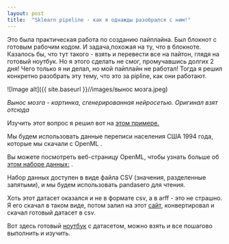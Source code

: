 ```yaml
---
layout: post
title:  "Sklearn pipeline - как я однажды разобрался с ним!"
---
```


Это была практическая работа по созданию пайплайна. Был блокнот с готовым рабочим кодом. И задача,похожая на ту, что в блокноте. Казалось бы, что тут такого - взять и перевести все на пайтон, глядя на готовый ноутбук. Но я этого сделать не смог, промучавшись долгих 2 дня! Чего только я ни делал, но мой пайплайн не работал! Тогда я решил конкретно разобрать эту тему, что это за pipline, как они работают.

![Image alt]({{ site.baseurl }}//images/вынос мозга.jpeg)

*Вынос мозга - картинка, сгенерированная нейросетью. Оригинал взят отсюда*

Изучить этот вопрос я решил вот на [этом примере.](https://inria.github.io/scikit-learn-mooc/python_scripts/01_tabular_data_exploration.html)

Мы будем использовать данные переписи населения США 1994 года, которые мы скачали с OpenML .

Вы можете посмотреть веб-страницу OpenML, чтобы узнать больше об [этом наборе данных:](http://www.openml.org/d/1590) .

Набор данных доступен в виде файла CSV (значения, разделенные запятыми), и мы будем использовать pandasего для чтения.

Хоть этот датасет оказался и не в формате csv, а в arff - это не страшно. Я его скачал в таком виде, потом залил на этот [сайт](https://pulipulichen.github.io/jieba-js/weka/arff2csv/), конвертировал и скачал готовый датасет в csv.

Вот здесь готовый [ноутбук](https://github.com/UzunDemir/ds-intro-my-lerning/tree/main/Sklearn%20Pipeline%20-%20%D0%BA%D0%B0%D0%BA%20%D1%8F%20%D0%BE%D0%B4%D0%BD%D0%B0%D0%B6%D0%B4%D1%8B%20%D1%80%D0%B0%D0%B7%D0%BE%D0%B1%D1%80%D0%B0%D0%BB%D1%81%D1%8F%20%D1%81%20%D0%BD%D0%B8%D0%BC) с датасетом, можно взять и все пошагово выполнить и изучить.
